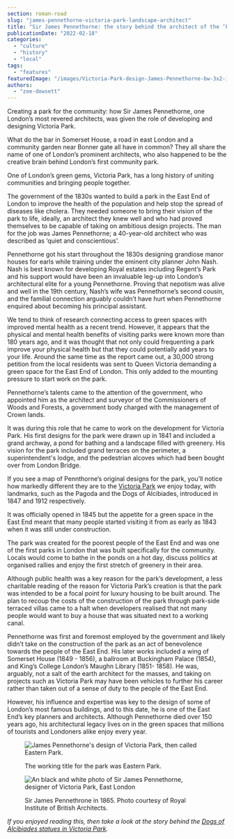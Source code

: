 ```yaml
---
section: roman-road
slug: "james-pennethorne-victoria-park-landscape-architect"
title: "Sir James Pennethorne: the story behind the architect of the ‘People’s Park’"
publicationDate: "2022-02-18"
categories: 
  - "culture"
  - "history"
  - "local"
tags: 
  - "features"
featuredImage: "/images/Victoria-Park-design-James-Pennethorne-bw-3x2-1.jpg"
authors: 
  - "zoe-dowsett"
---
```


Creating a park for the community: how Sir James Pennethorne, one London’s most revered architects, was given the role of developing and designing Victoria Park.

What do the bar in Somerset House, a road in east London and a community garden near Bonner gate all have in common? They all share the name of one of London’s prominent architects, who also happened to be the creative brain behind London’s first community park.

One of London’s green gems, Victoria Park, has a long history of uniting communities and bringing people together. 

The government of the 1830s wanted to build a park in the East End of London to improve the health of the population and help stop the spread of diseases like cholera. They needed someone to bring their vision of the park to life, ideally, an architect they knew well and who had proved themselves to be capable of taking on ambitious design projects. The man for the job was James Pennethorne; a 40-year-old architect who was described as ‘quiet and conscientious’. 

Pennethorne got his start throughout the 1830s designing grandiose manor houses for earls while training under the eminent city planner John Nash. Nash is best known for developing Royal estates including Regent’s Park and his support would have been an invaluable leg-up into London’s architectural elite for a young Pennethorne. Proving that nepotism was alive and well in the 19th century, Nash’s wife was Pennethorne’s second cousin, and the familial connection arguably couldn’t have hurt when Pennethorne enquired about becoming his principal assistant.

We tend to think of research connecting access to green spaces with improved mental health as a recent trend. However, it appears that the physical and mental health benefits of visiting parks were known more than 180 years ago, and it was thought that not only could frequenting a park improve your physical health but that they could potentially add years to your life. Around the same time as the report came out, a 30,000 strong petition from the local residents was sent to Queen Victoria demanding a green space for the East End of London. This only added to the mounting pressure to start work on the park.

Pennethorne’s talents came to the attention of the government, who appointed him as the architect and surveyor of the Commissioners of Woods and Forests, a government body charged with the management of Crown lands. 

It was during this role that he came to work on the development for Victoria Park. His first designs for the park were drawn up in 1841 and included a grand archway, a pond for bathing and a landscape filled with greenery. His vision for the park included grand terraces on the perimeter, a superintendent's lodge, and the pedestrian alcoves which had been bought over from London Bridge.

If you see a map of Pennthorne’s original designs for the park, you’ll notice how markedly different they are to the [Victoria Park](https://www.towerhamlets.gov.uk/lgnl/leisure_and_culture/parks_and_open_spaces/victoria_park/victoria_park.aspx) we enjoy today, with landmarks, such as the Pagoda and the Dogs of Alcibiades, introduced in 1847 and 1912 respectively.

It was officially opened in 1845 but the appetite for a green space in the East End meant that many people started visiting it from as early as 1843 when it was still under construction.

The park was created for the poorest people of the East End and was one of the first parks in London that was built specifically for the community. Locals would come to bathe in the ponds on a hot day, discuss politics at organised rallies and enjoy the first stretch of greenery in their area.

Although public health was a key reason for the park’s development, a less charitable reading of the reason for Victoria Park’s creation is that the park was intended to be a focal point for luxury housing to be built around. The plan to recoup the costs of the construction of the park through park-side terraced villas came to a halt when developers realised that not many people would want to buy a house that was situated next to a working canal.

Pennethorne was first and foremost employed by the government and likely didn’t take on the construction of the park as an act of benevolence towards the people of the East End. His later works included a wing of Somerset House (1849 - 1856), a ballroom at Buckingham Palace (1854), and King’s College London’s Maughn Library (1851- 1858). He was, arguably, not a salt of the earth architect for the masses, and taking on projects such as Victoria Park may have been vehicles to further his career rather than taken out of a sense of duty to the people of the East End.

However, his influence and expertise was key to the design of some of London’s most famous buildings, and to this date, he is one of the East End’s key planners and architects. Although Pennethorne died over 150 years ago, his architectural legacy lives on in the green spaces that millions of tourists and Londoners alike enjoy every year.

<figure>

![James Pennethorne's design of Victoria Park, then called Eastern Park.](/images/Victoria-Park-design-James-Pennethorne-fullsize-web-1024x599.jpg)

<figcaption>

The working title for the park was Eastern Park.

</figcaption>

</figure>

<figure>

![An black and white photo of Sir James Pennethorne, designer of Victoria Park, East London](/images/james-pennethorne-victoria-park-designer-1024x682.jpg)

<figcaption>

Sir James Pennethrone in 1865. Photo courtesy of Royal Institute of British Architects.

</figcaption>

</figure>

_If you enjoyed reading this, then take a look at the story behind the [Dogs of Alcibiades statues in Victoria Park](https://romanroadlondon.com/dog-statues-victoria-park-history/)._


